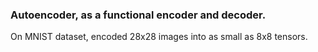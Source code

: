### Autoencoder, as a functional encoder and decoder.
On MNIST dataset, encoded 28x28 images into as small as 8x8 tensors.
